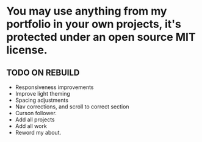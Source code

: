 # You may use anything from my portfolio in your own projects, it's protected under an open source MIT license.


## TODO ON REBUILD

- Responsiveness improvements
- Improve light theming
- Spacing adjustments
- Nav corrections, and scroll to correct section
- Curson follower.
- Add all projects
- Add all work
- Reword my about.